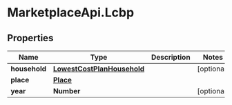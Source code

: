 # MarketplaceApi.Lcbp

## Properties
Name | Type | Description | Notes
------------ | ------------- | ------------- | -------------
**household** | [**LowestCostPlanHousehold**](LowestCostPlanHousehold.md) |  | [optional] 
**place** | [**Place**](Place.md) |  | 
**year** | **Number** |  | [optional] 


